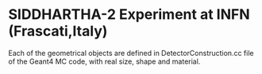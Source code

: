 # SIDDHARTHA-2 Experiment at INFN (Frascati,Italy)
Each of the geometrical objects are defined in DetectorConstruction.cc file of the Geant4 MC code, with real size, shape and material.


